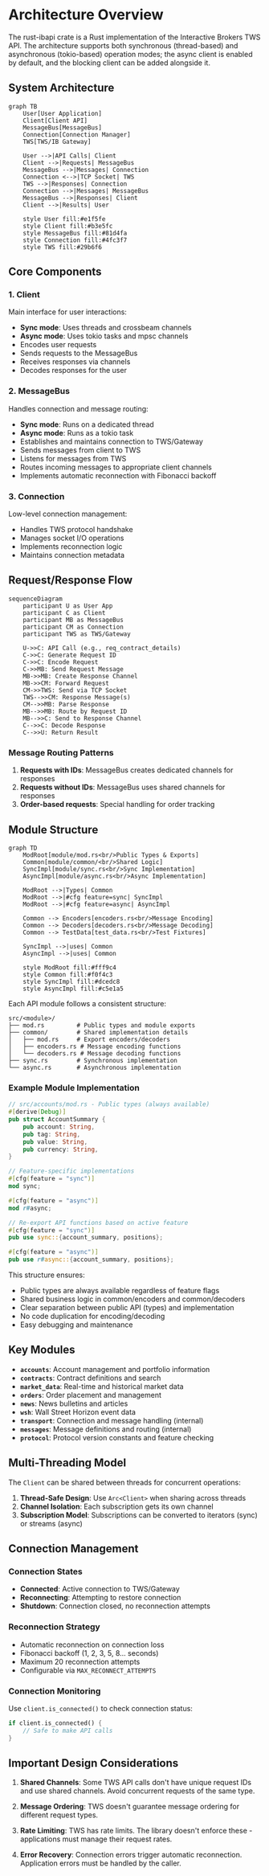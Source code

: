 # Architecture Overview

The rust-ibapi crate is a Rust implementation of the Interactive Brokers TWS API. The architecture supports both synchronous (thread-based) and asynchronous (tokio-based) operation modes; the async client is enabled by default, and the blocking client can be added alongside it.

## System Architecture

```mermaid
graph TB
    User[User Application]
    Client[Client API]
    MessageBus[MessageBus]
    Connection[Connection Manager]
    TWS[TWS/IB Gateway]
    
    User -->|API Calls| Client
    Client -->|Requests| MessageBus
    MessageBus -->|Messages| Connection
    Connection <-->|TCP Socket| TWS
    TWS -->|Responses| Connection
    Connection -->|Messages| MessageBus
    MessageBus -->|Responses| Client
    Client -->|Results| User
    
    style User fill:#e1f5fe
    style Client fill:#b3e5fc
    style MessageBus fill:#81d4fa
    style Connection fill:#4fc3f7
    style TWS fill:#29b6f6
```

## Core Components

### 1. Client
Main interface for user interactions:
- **Sync mode**: Uses threads and crossbeam channels
- **Async mode**: Uses tokio tasks and mpsc channels
- Encodes user requests
- Sends requests to the MessageBus
- Receives responses via channels
- Decodes responses for the user

### 2. MessageBus
Handles connection and message routing:
- **Sync mode**: Runs on a dedicated thread
- **Async mode**: Runs as a tokio task
- Establishes and maintains connection to TWS/Gateway
- Sends messages from client to TWS
- Listens for messages from TWS
- Routes incoming messages to appropriate client channels
- Implements automatic reconnection with Fibonacci backoff

### 3. Connection
Low-level connection management:
- Handles TWS protocol handshake
- Manages socket I/O operations
- Implements reconnection logic
- Maintains connection metadata

## Request/Response Flow

```mermaid
sequenceDiagram
    participant U as User App
    participant C as Client
    participant MB as MessageBus
    participant CM as Connection
    participant TWS as TWS/Gateway
    
    U->>C: API Call (e.g., req_contract_details)
    C->>C: Generate Request ID
    C->>C: Encode Request
    C->>MB: Send Request Message
    MB->>MB: Create Response Channel
    MB->>CM: Forward Request
    CM->>TWS: Send via TCP Socket
    TWS-->>CM: Response Message(s)
    CM-->>MB: Parse Response
    MB-->>MB: Route by Request ID
    MB-->>C: Send to Response Channel
    C-->>C: Decode Response
    C-->>U: Return Result
```

### Message Routing Patterns

1. **Requests with IDs**: MessageBus creates dedicated channels for responses
2. **Requests without IDs**: MessageBus uses shared channels for responses
3. **Order-based requests**: Special handling for order tracking

## Module Structure

```mermaid
graph TD
    ModRoot[module/mod.rs<br/>Public Types & Exports]
    Common[module/common/<br/>Shared Logic]
    SyncImpl[module/sync.rs<br/>Sync Implementation]
    AsyncImpl[module/async.rs<br/>Async Implementation]
    
    ModRoot -->|Types| Common
    ModRoot -->|#cfg feature=sync| SyncImpl
    ModRoot -->|#cfg feature=async| AsyncImpl
    
    Common --> Encoders[encoders.rs<br/>Message Encoding]
    Common --> Decoders[decoders.rs<br/>Message Decoding]
    Common --> TestData[test_data.rs<br/>Test Fixtures]
    
    SyncImpl -->|uses| Common
    AsyncImpl -->|uses| Common
    
    style ModRoot fill:#fff9c4
    style Common fill:#f0f4c3
    style SyncImpl fill:#dcedc8
    style AsyncImpl fill:#c5e1a5
```

Each API module follows a consistent structure:

```
src/<module>/
├── mod.rs         # Public types and module exports
├── common/        # Shared implementation details
│   ├── mod.rs     # Export encoders/decoders
│   ├── encoders.rs # Message encoding functions
│   └── decoders.rs # Message decoding functions
├── sync.rs        # Synchronous implementation
└── async.rs       # Asynchronous implementation
```

### Example Module Implementation

```rust
// src/accounts/mod.rs - Public types (always available)
#[derive(Debug)]
pub struct AccountSummary {
    pub account: String,
    pub tag: String,
    pub value: String,
    pub currency: String,
}

// Feature-specific implementations
#[cfg(feature = "sync")]
mod sync;

#[cfg(feature = "async")]
mod r#async;

// Re-export API functions based on active feature
#[cfg(feature = "sync")]
pub use sync::{account_summary, positions};

#[cfg(feature = "async")]
pub use r#async::{account_summary, positions};
```

This structure ensures:
- Public types are always available regardless of feature flags
- Shared business logic in common/encoders and common/decoders
- Clear separation between public API (types) and implementation
- No code duplication for encoding/decoding
- Easy debugging and maintenance

## Key Modules

- **`accounts`**: Account management and portfolio information
- **`contracts`**: Contract definitions and search
- **`market_data`**: Real-time and historical market data
- **`orders`**: Order placement and management
- **`news`**: News bulletins and articles
- **`wsh`**: Wall Street Horizon event data
- **`transport`**: Connection and message handling (internal)
- **`messages`**: Message definitions and routing (internal)
- **`protocol`**: Protocol version constants and feature checking

## Multi-Threading Model

The `Client` can be shared between threads for concurrent operations:

1. **Thread-Safe Design**: Use `Arc<Client>` when sharing across threads
2. **Channel Isolation**: Each subscription gets its own channel
3. **Subscription Model**: Subscriptions can be converted to iterators (sync) or streams (async)

## Connection Management

### Connection States
- **Connected**: Active connection to TWS/Gateway
- **Reconnecting**: Attempting to restore connection
- **Shutdown**: Connection closed, no reconnection attempts

### Reconnection Strategy
- Automatic reconnection on connection loss
- Fibonacci backoff (1, 2, 3, 5, 8... seconds)
- Maximum 20 reconnection attempts
- Configurable via `MAX_RECONNECT_ATTEMPTS`

### Connection Monitoring
Use `client.is_connected()` to check connection status:
```rust
if client.is_connected() {
    // Safe to make API calls
}
```

## Important Design Considerations

1. **Shared Channels**: Some TWS API calls don't have unique request IDs and use shared channels. Avoid concurrent requests of the same type.

2. **Message Ordering**: TWS doesn't guarantee message ordering for different request types.

3. **Rate Limiting**: TWS has rate limits. The library doesn't enforce these - applications must manage their request rates.

4. **Error Recovery**: Connection errors trigger automatic reconnection. Application errors must be handled by the caller.
